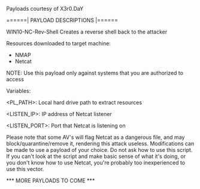 Payloads courtesy of X3r0.DaY
                                                                                           
======| PAYLOAD DESCRIPTIONS |======

WIN10-NC-Rev-Shell
Creates a reverse shell back to the attacker


Resources downloaded to target machine:
- NMAP
- Netcat


NOTE: Use this payload only against systems that you are authorized to access


Variables:

<PL_PATH>: Local hard drive path to extract resources
 
<LISTEN_IP>: IP address of Netcat listener
 
<LISTEN_PORT>: Port that Netcat is listening on
 
  
Please note that some AV's will flag Netcat as a dangerous file, and may block/quarantine/remove it, rendering this attack useless. Modifications can be made to use a payload of your choice. Do not ask how to use this script. If you can't look at the script and make basic sense of what it's doing, or you don't know how to use Netcat, you're probably too inexperienced to use this vector. 
 
  
*** MORE PAYLOADS TO COME ***
